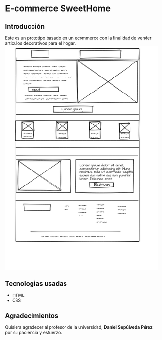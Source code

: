 # E-commerce SweetHome


## Introducción
Este es un prototipo basado en un ecommerce con la finalidad de vender articulos decorativos para el hogar.
![prototipo](./assets/style/img-mockup/mockup-proyect.png)
<!-- Este es un proyecto hecho con  
SweetHome es una pagina web creada con en proposito de vender ariticulo de decoraciones para el hogar, con el objetivo de satisfacer la necesidad del cliente. -->

## Tecnologias usadas


- HTML
- CSS
<!-- 
![](https://cdn-icons-png.flaticon.com/512/919/919827.png)

![](https://cdn-icons-png.flaticon.com/512/919/919826.png) -->

## Agradecimientos

Quisiera agradecer al profesor de la universidad, **Daniel Sepúlveda Pérez** por su paciencia y esfuerzo.

